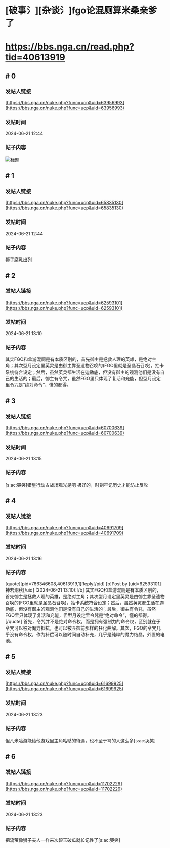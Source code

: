 # [破事氵][杂谈氵]fgo论混厕算米桑亲爹了
# https://bbs.nga.cn/read.php?tid=40613919

## \# 0
### 发帖人链接
[https://bbs.nga.cn/nuke.php?func=ucp&uid=63956993](https://bbs.nga.cn/nuke.php?func=ucp&uid=63956993)
### 发帖时间
2024-06-21 12:44
### 帖子内容
![标题](https://img.nga.178.com/attachments/mon_202406/21/bwQn7m8-9f3wZaT1kShs-13i.jpg)
## \# 1
### 发帖人链接
[https://bbs.nga.cn/nuke.php?func=ucp&uid=65835130](https://bbs.nga.cn/nuke.php?func=ucp&uid=65835130)
### 发帖时间
2024-06-21 12:44
### 帖子内容
狮子腐乳出列
## \# 2
### 发帖人链接
[https://bbs.nga.cn/nuke.php?func=ucp&uid=62593101](https://bbs.nga.cn/nuke.php?func=ucp&uid=62593101)
### 发帖时间
2024-06-21 13:10
### 帖子内容
其实FGO和盒游混厕是有本质区别的，首先御主是拯救人理的英雄，是绝对主角；其次型月设定里英灵是由御主靠圣遗物召唤的(FGO里就是圣晶石召唤)，抽卡系统符合设定；然后，虽然英灵都生活在迦勒底，但没有御主的观测他们是没有自己的生活的；最后，御主有令咒，虽然FGO里只体现了复活和充能，但型月设定里令咒是“绝对命令”，懂的都得。
## \# 3
### 发帖人链接
[https://bbs.nga.cn/nuke.php?func=ucp&uid=60700639](https://bbs.nga.cn/nuke.php?func=ucp&uid=60700639)
### 发帖时间
2024-06-21 13:15
### 帖子内容
[s:ac:哭笑]猎皇行动古战场观光是吧
极好的，时刻牢记历史才能防止反攻
## \# 4
### 发帖人链接
[https://bbs.nga.cn/nuke.php?func=ucp&uid=40691709](https://bbs.nga.cn/nuke.php?func=ucp&uid=40691709)
### 发帖时间
2024-06-21 13:16
### 帖子内容
[quote][pid=766346608,40613919,1]Reply[/pid] [b]Post by [uid=62593101]神若潮秋[/uid] (2024-06-21 13:10):[/b]
其实FGO和盒游混厕是有本质区别的，首先御主是拯救人理的英雄，是绝对主角；其次型月设定里英灵是由御主靠圣遗物召唤的(FGO里就是圣晶石召唤)，抽卡系统符合设定；然后，虽然英灵都生活在迦勒底，但没有御主的观测他们是没有自己的生活的；最后，御主有令咒，虽然FGO里只体现了复活和充能，但型月设定里令咒是“绝对命令”，懂的都得。[/quote]
首先，令咒并不是绝对命令权，而是拥有强制力的命令权，区别就在于令咒可以被对魔力抵抗，也可以被丑御前那样的狂化曲解。其次，FGO的令咒几乎没有命令权，作为补偿可以随时间自动补充，几乎是纯粹的魔力结晶，外置的电池。
## \# 5
### 发帖人链接
[https://bbs.nga.cn/nuke.php?func=ucp&uid=61699925](https://bbs.nga.cn/nuke.php?func=ucp&uid=61699925)
### 发帖时间
2024-06-21 13:23
### 帖子内容
但凡米哈游能给他游戏里主角咕哒的待遇，也不至于骂的人这么多[s:ac:哭笑]
## \# 6
### 发帖人链接
[https://bbs.nga.cn/nuke.php?func=ucp&uid=11702229](https://bbs.nga.cn/nuke.php?func=ucp&uid=11702229)
### 发帖时间
2024-06-21 13:23
### 帖子内容
把流萤像狮子夫人一样来次碧玉破瓜就长记性了[s:ac:哭笑]
